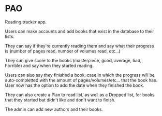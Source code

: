 # PAO

Reading tracker app.


Users can make accounts and add books that exist in the database to their lists.

They can say if they're currently reading them and say what their progress is (number of pages read, number of volumes read, etc...)

They can give score to the books (masterpiece, good, average, bad, horrible) and say when they started reading.

Users can also say they finished a book, case in which the progress will be auto-completted with the amount of pages/volumes/etc... that the book has. User now has the option to add the date when they finished the book.

They can also create a Plan to read list, as well as a Dropped list, for books that they started but didn't like and don't want to finish.


The admin can add new authors and their books.
